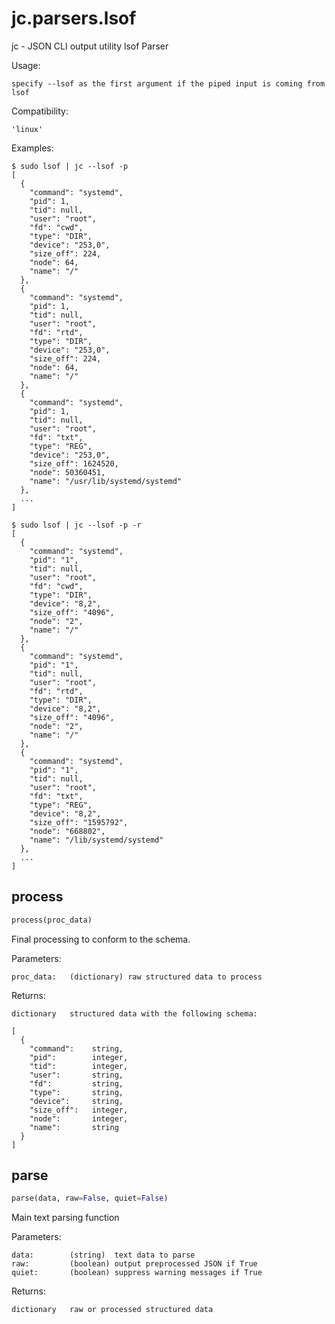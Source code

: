 # jc.parsers.lsof
jc - JSON CLI output utility lsof Parser

Usage:

    specify --lsof as the first argument if the piped input is coming from lsof

Compatibility:

    'linux'

Examples:

    $ sudo lsof | jc --lsof -p
    [
      {
        "command": "systemd",
        "pid": 1,
        "tid": null,
        "user": "root",
        "fd": "cwd",
        "type": "DIR",
        "device": "253,0",
        "size_off": 224,
        "node": 64,
        "name": "/"
      },
      {
        "command": "systemd",
        "pid": 1,
        "tid": null,
        "user": "root",
        "fd": "rtd",
        "type": "DIR",
        "device": "253,0",
        "size_off": 224,
        "node": 64,
        "name": "/"
      },
      {
        "command": "systemd",
        "pid": 1,
        "tid": null,
        "user": "root",
        "fd": "txt",
        "type": "REG",
        "device": "253,0",
        "size_off": 1624520,
        "node": 50360451,
        "name": "/usr/lib/systemd/systemd"
      },
      ...
    ]

    $ sudo lsof | jc --lsof -p -r
    [
      {
        "command": "systemd",
        "pid": "1",
        "tid": null,
        "user": "root",
        "fd": "cwd",
        "type": "DIR",
        "device": "8,2",
        "size_off": "4096",
        "node": "2",
        "name": "/"
      },
      {
        "command": "systemd",
        "pid": "1",
        "tid": null,
        "user": "root",
        "fd": "rtd",
        "type": "DIR",
        "device": "8,2",
        "size_off": "4096",
        "node": "2",
        "name": "/"
      },
      {
        "command": "systemd",
        "pid": "1",
        "tid": null,
        "user": "root",
        "fd": "txt",
        "type": "REG",
        "device": "8,2",
        "size_off": "1595792",
        "node": "668802",
        "name": "/lib/systemd/systemd"
      },
      ...
    ]

## process
```python
process(proc_data)
```

Final processing to conform to the schema.

Parameters:

    proc_data:   (dictionary) raw structured data to process

Returns:

    dictionary   structured data with the following schema:

    [
      {
        "command":    string,
        "pid":        integer,
        "tid":        integer,
        "user":       string,
        "fd":         string,
        "type":       string,
        "device":     string,
        "size_off":   integer,
        "node":       integer,
        "name":       string
      }
    ]

## parse
```python
parse(data, raw=False, quiet=False)
```

Main text parsing function

Parameters:

    data:        (string)  text data to parse
    raw:         (boolean) output preprocessed JSON if True
    quiet:       (boolean) suppress warning messages if True

Returns:

    dictionary   raw or processed structured data

